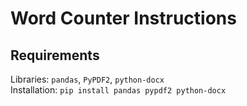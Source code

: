 # Word Counter Instructions

## Requirements

Libraries: `pandas`, `PyPDF2`, `python-docx`\
Installation:
`pip install pandas pypdf2 python-docx`


